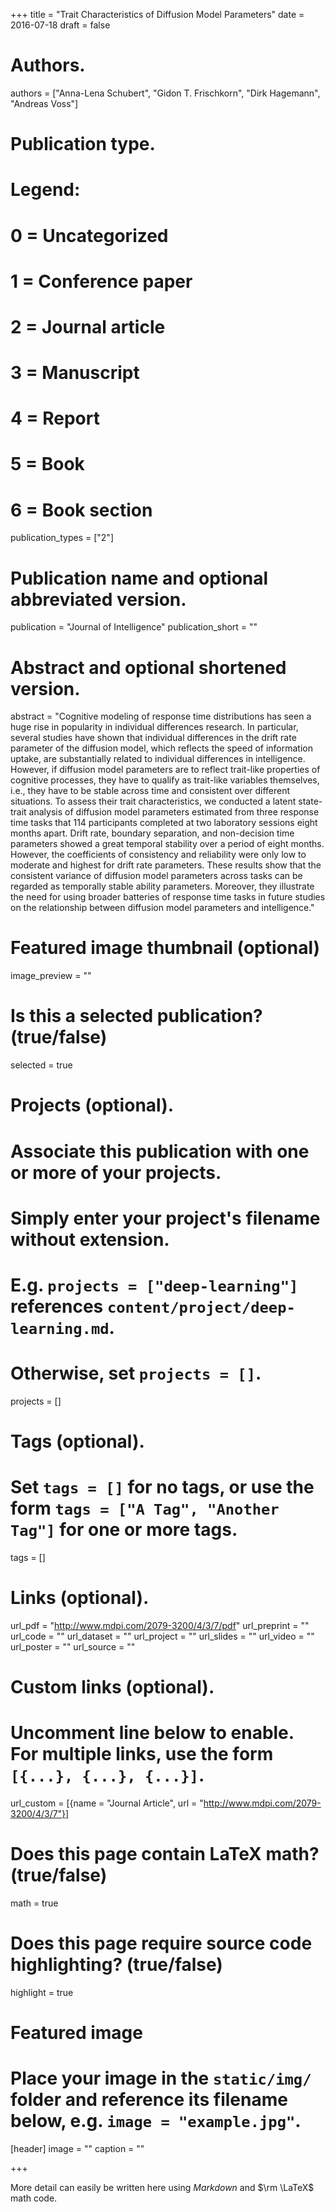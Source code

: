 +++
title = "Trait Characteristics of Diffusion Model Parameters"
date = 2016-07-18
draft = false

# Authors.
authors = ["Anna-Lena Schubert", "Gidon T. Frischkorn", "Dirk Hagemann", "Andreas Voss"]

# Publication type.
# Legend:
# 0 = Uncategorized
# 1 = Conference paper
# 2 = Journal article
# 3 = Manuscript
# 4 = Report
# 5 = Book
# 6 = Book section
publication_types = ["2"]


# Publication name and optional abbreviated version.
publication = "Journal of Intelligence"
publication_short = ""

# Abstract and optional shortened version.
abstract = "Cognitive modeling of response time distributions has seen a huge rise in popularity in individual differences research. In particular, several studies have shown that individual differences in the drift rate parameter of the diffusion model, which reflects the speed of information uptake, are substantially related to individual differences in intelligence. However, if diffusion model parameters are to reflect trait-like properties of cognitive processes, they have to qualify as trait-like variables themselves, i.e., they have to be stable across time and consistent over different situations. To assess their trait characteristics, we conducted a latent state-trait analysis of diffusion model parameters estimated from three response time tasks that 114 participants completed at two laboratory sessions eight months apart. Drift rate, boundary separation, and non-decision time parameters showed a great temporal stability over a period of eight months. However, the coefficients of consistency and reliability were only low to moderate and highest for drift rate parameters. These results show that the consistent variance of diffusion model parameters across tasks can be regarded as temporally stable ability parameters. Moreover, they illustrate the need for using broader batteries of response time tasks in future studies on the relationship between diffusion model parameters and intelligence."

# Featured image thumbnail (optional)
image_preview = ""

# Is this a selected publication? (true/false)
selected = true

# Projects (optional).
#   Associate this publication with one or more of your projects.
#   Simply enter your project's filename without extension.
#   E.g. `projects = ["deep-learning"]` references `content/project/deep-learning.md`.
#   Otherwise, set `projects = []`.
projects = []

# Tags (optional).
#   Set `tags = []` for no tags, or use the form `tags = ["A Tag", "Another Tag"]` for one or more tags.
tags = []

# Links (optional).
url_pdf = "http://www.mdpi.com/2079-3200/4/3/7/pdf"
url_preprint = ""
url_code = ""
url_dataset = ""
url_project = ""
url_slides = ""
url_video = ""
url_poster = ""
url_source = ""

# Custom links (optional).
#   Uncomment line below to enable. For multiple links, use the form `[{...}, {...}, {...}]`.
url_custom = [{name = "Journal Article", url = "http://www.mdpi.com/2079-3200/4/3/7"}]

# Does this page contain LaTeX math? (true/false)
math = true

# Does this page require source code highlighting? (true/false)
highlight = true

# Featured image
# Place your image in the `static/img/` folder and reference its filename below, e.g. `image = "example.jpg"`.
[header]
image = ""
caption = ""

+++

More detail can easily be written here using *Markdown* and $\rm \LaTeX$ math code.
